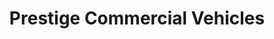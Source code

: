 ---
title: "Prestige Commercial Vehicles"
url: /christchurch/prestige-commercial-vehicles/
shop: car
---
